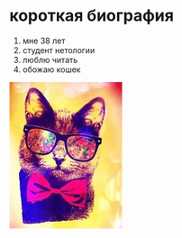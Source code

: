 # короткая биография 

1. мне 38 лет
2. студент нетологии
3. люблю читать
4. обожаю кошек

![моя ава](img/4P0mH5_giPQJKQ-JHsec19PI-ZAhrfRm_NBrx51TV9pfvastbXDQ5eVXq-AzsrsZ3EwwuQ.jpg)
